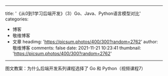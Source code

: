 
---
title: '《从0到1学习后端开发》（3）Go、Java、Python语言模型对比'
categories: 
 - 博客
 - 敬维博客
 - 文章
headimg: 'https://picsum.photos/400/300?random=2762'
author: 敬维博客
comments: false
date: 2021-11-21 10:23:41
thumbnail: 'https://picsum.photos/400/300?random=2762'
---

<div>   
图文教案：为什么后端开发系列课程选择了 Go 和 Python（视频课程7）  
</div>
            
